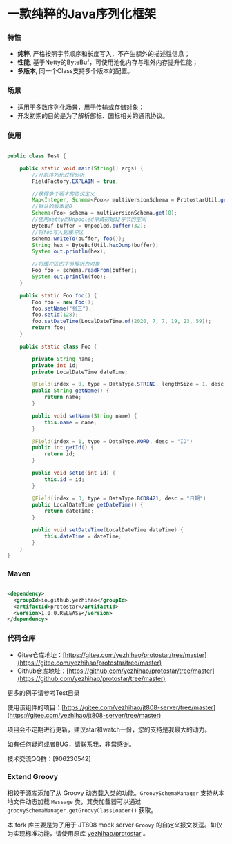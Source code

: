 一款纯粹的Java序列化框架
====================

### 特性

- **纯粹**, 严格按照字节顺序和长度写入，不产生额外的描述性信息；
- **性能**, 基于Netty的ByteBuf，可使用池化内存与堆外内存提升性能；
- **多版本**, 同一个Class支持多个版本的配置。

### 场景

- 适用于多数序列化场景，用于传输或存储对象；
- 开发初期的目的是为了解析部标、国标相关的通讯协议。

### 使用

```java

public class Test {

    public static void main(String[] args) {
        //开启序列化过程分析
        FieldFactory.EXPLAIN = true;

        //获得多个版本的协议定义
        Map<Integer, Schema<Foo>> multiVersionSchema = ProtostarUtil.getSchema(Foo.class);
        //默认的版本是0
        Schema<Foo> schema = multiVersionSchema.get(0);
        //使用netty的Unpooled申请初始32字节的空间
        ByteBuf buffer = Unpooled.buffer(32);
        //将foo写入到缓冲区
        schema.writeTo(buffer, foo());
        String hex = ByteBufUtil.hexDump(buffer);
        System.out.println(hex);

        //将缓冲区的字节解析为对象
        Foo foo = schema.readFrom(buffer);
        System.out.println(foo);
    }

    public static Foo foo() {
        Foo foo = new Foo();
        foo.setName("张三");
        foo.setId(128);
        foo.setDateTime(LocalDateTime.of(2020, 7, 7, 19, 23, 59));
        return foo;
    }

    public static class Foo {

        private String name;
        private int id;
        private LocalDateTime dateTime;

        @Field(index = 0, type = DataType.STRING, lengthSize = 1, desc = "名称")
        public String getName() {
            return name;
        }

        public void setName(String name) {
            this.name = name;
        }

        @Field(index = 1, type = DataType.WORD, desc = "ID")
        public int getId() {
            return id;
        }

        public void setId(int id) {
            this.id = id;
        }

        @Field(index = 3, type = DataType.BCD8421, desc = "日期")
        public LocalDateTime getDateTime() {
            return dateTime;
        }

        public void setDateTime(LocalDateTime dateTime) {
            this.dateTime = dateTime;
        }
    }
}
```

### Maven

  ```xml

<dependency>
    <groupId>io.github.yezhihao</groupId>
    <artifactId>protostar</artifactId>
    <version>1.0.0.RELEASE</version>
</dependency>
  ```

### 代码仓库

* Gitee仓库地址：[https://gitee.com/yezhihao/protostar/tree/master](https://gitee.com/yezhihao/protostar/tree/master)
* Github仓库地址：[https://github.com/yezhihao/protostar/tree/master](https://github.com/yezhihao/protostar/tree/master)

更多的例子请参考Test目录

使用该组件的项目：[https://gitee.com/yezhihao/jt808-server/tree/master](https://gitee.com/yezhihao/jt808-server/tree/master)

项目会不定期进行更新，建议star和watch一份，您的支持是我最大的动力。

如有任何疑问或者BUG，请联系我，非常感谢。

技术交流QQ群：[906230542]

### Extend Groovy

相较于源库添加了从 Groovy 动态载入类的功能。`GroovySchemaManager` 支持从本地文件动态加载 `Message`
类，其类加载器可以通过 `groovySchemaManager.getGroovyClassLoader()` 获取。

本 fork 库主要是为了用于 JT808 mock server `Groovy`
的自定义报文发送。如仅为实现标准功能，请使用原库 [yezhihao/protostar](https://github.com/yezhihao/protostar) 。
